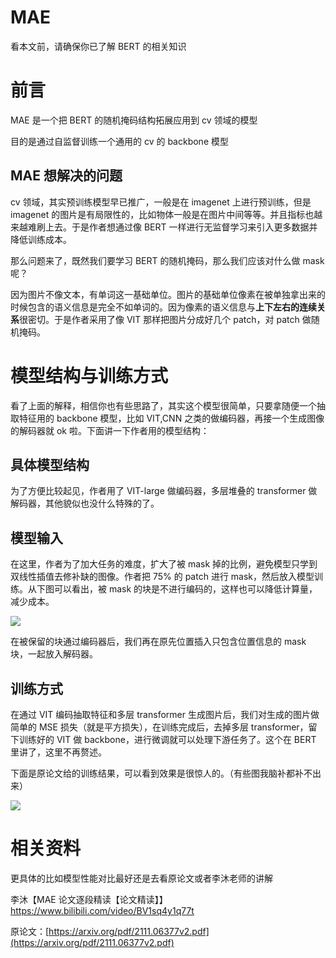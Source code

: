 # MAE

看本文前，请确保你已了解 BERT 的相关知识

# 前言

MAE 是一个把 BERT 的随机掩码结构拓展应用到 cv 领域的模型

目的是通过自监督训练一个通用的 cv 的 backbone 模型

## MAE 想解决的问题

cv 领域，其实预训练模型早已推广，一般是在 imagenet 上进行预训练，但是 imagenet 的图片是有局限性的，比如物体一般是在图片中间等等。并且指标也越来越难刷上去。于是作者想通过像 BERT 一样进行无监督学习来引入更多数据并降低训练成本。

那么问题来了，既然我们要学习 BERT 的随机掩码，那么我们应该对什么做 mask 呢？

因为图片不像文本，有单词这一基础单位。图片的基础单位像素在被单独拿出来的时候包含的语义信息是完全不如单词的。因为像素的语义信息与<strong>上下左右的连续关系</strong>很密切。于是作者采用了像 VIT 那样把图片分成好几个 patch，对 patch 做随机掩码。

# 模型结构与训练方式

看了上面的解释，相信你也有些思路了，其实这个模型很简单，只要拿随便一个抽取特征用的 backbone 模型，比如 VIT,CNN 之类的做编码器，再接一个生成图像的解码器就 ok 啦。下面讲一下作者用的模型结构：

## 具体模型结构

为了方便比较起见，作者用了 VIT-large 做编码器，多层堆叠的 transformer 做解码器，其他貌似也没什么特殊的了。

## 模型输入

在这里，作者为了加大任务的难度，扩大了被 mask 掉的比例，避免模型只学到双线性插值去修补缺的图像。作者把 75% 的 patch 进行 mask，然后放入模型训练。从下图可以看出，被 mask 的块是不进行编码的，这样也可以降低计算量，减少成本。

![](https://pic-hdu-cs-wiki-1307923872.cos.ap-shanghai.myqcloud.com/boxcnd7HTEFOiJxVQ3jtOpzK4ie.png)

在被保留的块通过编码器后，我们再在原先位置插入只包含位置信息的 mask 块，一起放入解码器。

## 训练方式

在通过 VIT 编码抽取特征和多层 transformer 生成图片后，我们对生成的图片做简单的 MSE 损失（就是平方损失），在训练完成后，去掉多层 transformer，留下训练好的 VIT 做 backbone，进行微调就可以处理下游任务了。这个在 BERT 里讲了，这里不再赘述。

下面是原论文给的训练结果，可以看到效果是很惊人的。（有些图我脑补都补不出来）

![](https://pic-hdu-cs-wiki-1307923872.cos.ap-shanghai.myqcloud.com/boxcnPWO0VWbPvCE537tf6MWu4e.png)

# 相关资料

更具体的比如模型性能对比最好还是去看原论文或者李沐老师的讲解

李沐【MAE 论文逐段精读【论文精读】】 https://www.bilibili.com/video/BV1sq4y1q77t

<Bilibili bvid='BV1sq4y1q77t'/>

原论文：[https://arxiv.org/pdf/2111.06377v2.pdf](https://arxiv.org/pdf/2111.06377v2.pdf)

